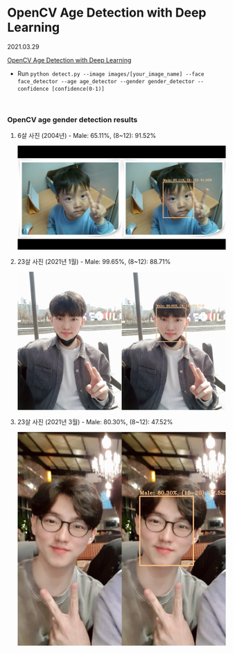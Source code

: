 # OpenCV Age Detection with Deep Learning

2021.03.29

[OpenCV Age Detection with Deep Learning](https://www.pyimagesearch.com/2020/04/13/opencv-age-detection-with-deep-learning/)

* Run `python detect.py --image images/[your_image_name] --face face_detector --age age_detector --gender gender_detector --confidence [confidence(0-1)]`

<br>

### OpenCV age gender detection results

1. 6살 사진 (2004년) - Male: 65.11%, (8~12): 91.52%

   ![result01](https://github.com/hyunmin0317/OpenCV_Study/blob/master/AgeGenderDetector/Github/result01.jpg?raw=true)

2. 23살 사진 (2021년 1월) - Male: 99.65%, (8~12): 88.71%

   ![result02](https://github.com/hyunmin0317/OpenCV_Study/blob/master/AgeGenderDetector/Github/result02.jpg?raw=true)

3. 23살 사진 (2021년 3월) - Male: 80.30%, (8~12): 47.52%

   ![result03](https://github.com/hyunmin0317/OpenCV_Study/blob/master/AgeGenderDetector/Github/result03.jpg?raw=true)